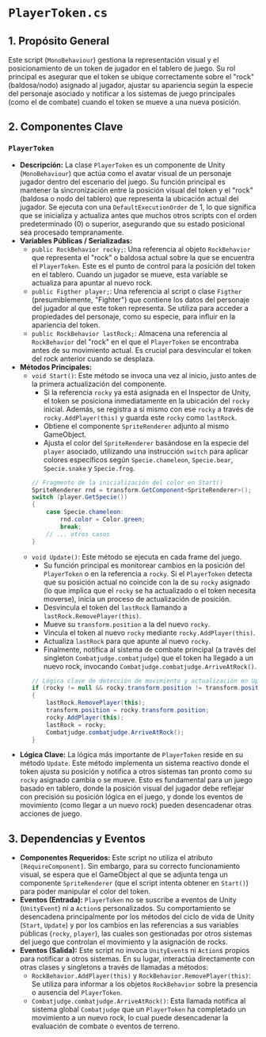 # `PlayerToken.cs`

## 1. Propósito General
Este script (`MonoBehaviour`) gestiona la representación visual y el posicionamiento de un token de jugador en el tablero de juego. Su rol principal es asegurar que el token se ubique correctamente sobre el "rock" (baldosa/nodo) asignado al jugador, ajustar su apariencia según la especie del personaje asociado y notificar a los sistemas de juego principales (como el de combate) cuando el token se mueve a una nueva posición.

## 2. Componentes Clave

### `PlayerToken`
-   **Descripción:** La clase `PlayerToken` es un componente de Unity (`MonoBehaviour`) que actúa como el avatar visual de un personaje jugador dentro del escenario del juego. Su función principal es mantener la sincronización entre la posición visual del token y el "rock" (baldosa o nodo del tablero) que representa la ubicación actual del jugador. Se ejecuta con una `DefaultExecutionOrder` de 1, lo que significa que se inicializa y actualiza antes que muchos otros scripts con el orden predeterminado (0) o superior, asegurando que su estado posicional sea procesado tempranamente.
-   **Variables Públicas / Serializadas:**
    *   `public RockBehavior rocky;`: Una referencia al objeto `RockBehavior` que representa el "rock" o baldosa actual sobre la que se encuentra el `PlayerToken`. Este es el punto de control para la posición del token en el tablero. Cuando un jugador se mueve, esta variable se actualiza para apuntar al nuevo rock.
    *   `public Figther player;`: Una referencia al script o clase `Figther` (presumiblemente, "Fighter") que contiene los datos del personaje del jugador al que este token representa. Se utiliza para acceder a propiedades del personaje, como su especie, para influir en la apariencia del token.
    *   `public RockBehavior lastRock;`: Almacena una referencia al `RockBehavior` del "rock" en el que el `PlayerToken` se encontraba antes de su movimiento actual. Es crucial para desvincular el token del rock anterior cuando se desplaza.
-   **Métodos Principales:**
    *   `void Start()`: Este método se invoca una vez al inicio, justo antes de la primera actualización del componente.
        *   Si la referencia `rocky` ya está asignada en el Inspector de Unity, el token se posiciona inmediatamente en la ubicación del `rocky` inicial. Además, se registra a sí mismo con ese `rocky` a través de `rocky.AddPlayer(this)` y guarda este `rocky` como `lastRock`.
        *   Obtiene el componente `SpriteRenderer` adjunto al mismo GameObject.
        *   Ajusta el color del `SpriteRenderer` basándose en la especie del `player` asociado, utilizando una instrucción `switch` para aplicar colores específicos según `Specie.chameleon`, `Specie.bear`, `Specie.snake` y `Specie.frog`.
        ```csharp
        // Fragmento de la inicialización del color en Start()
        SpriteRenderer rnd = transform.GetComponent<SpriteRenderer>();
        switch (player.GetSpecie())
        {
            case Specie.chameleon:
                rnd.color = Color.green;
                break;
            // ... otros casos
        }
        ```
    *   `void Update()`: Este método se ejecuta en cada frame del juego.
        *   Su función principal es monitorear cambios en la posición del `PlayerToken` o en la referencia a `rocky`. Si el `PlayerToken` detecta que su posición actual no coincide con la de su `rocky` asignado (lo que implica que el `rocky` se ha actualizado o el token necesita moverse), inicia un proceso de actualización de posición.
        *   Desvincula el token del `lastRock` llamando a `lastRock.RemovePlayer(this)`.
        *   Mueve su `transform.position` a la del nuevo `rocky`.
        *   Vincula el token al nuevo `rocky` mediante `rocky.AddPlayer(this)`.
        *   Actualiza `lastRock` para que apunte al nuevo `rocky`.
        *   Finalmente, notifica al sistema de combate principal (a través del singleton `Combatjudge.combatjudge`) que el token ha llegado a un nuevo rock, invocando `Combatjudge.combatjudge.ArriveAtRock()`.
        ```csharp
        // Lógica clave de detección de movimiento y actualización en Update()
        if (rocky != null && rocky.transform.position != transform.position)
        {
            lastRock.RemovePlayer(this);
            transform.position = rocky.transform.position;
            rocky.AddPlayer(this);
            lastRock = rocky;
            Combatjudge.combatjudge.ArriveAtRock();
        }
        ```
-   **Lógica Clave:** La lógica más importante de `PlayerToken` reside en su método `Update`. Este método implementa un sistema reactivo donde el token ajusta su posición y notifica a otros sistemas tan pronto como su `rocky` asignado cambia o se mueve. Esto es fundamental para un juego basado en tablero, donde la posición visual del jugador debe reflejar con precisión su posición lógica en el juego, y donde los eventos de movimiento (como llegar a un nuevo rock) pueden desencadenar otras acciones de juego.

## 3. Dependencias y Eventos
-   **Componentes Requeridos:** Este script no utiliza el atributo `[RequireComponent]`. Sin embargo, para su correcto funcionamiento visual, se espera que el GameObject al que se adjunta tenga un componente `SpriteRenderer` (que el script intenta obtener en `Start()`) para poder manipular el color del token.
-   **Eventos (Entrada):** `PlayerToken` no se suscribe a eventos de Unity (`UnityEvent`) ni a `Action`s personalizados. Su comportamiento se desencadena principalmente por los métodos del ciclo de vida de Unity (`Start`, `Update`) y por los cambios en las referencias a sus variables públicas (`rocky`, `player`), las cuales son gestionadas por otros sistemas del juego que controlan el movimiento y la asignación de rocks.
-   **Eventos (Salida):** Este script no invoca `UnityEvent`s ni `Action`s propios para notificar a otros sistemas. En su lugar, interactúa directamente con otras clases y singletons a través de llamadas a métodos:
    *   `RockBehavior.AddPlayer(this)` y `RockBehavior.RemovePlayer(this)`: Se utiliza para informar a los objetos `RockBehavior` sobre la presencia o ausencia del `PlayerToken`.
    *   `Combatjudge.combatjudge.ArriveAtRock()`: Esta llamada notifica al sistema global `Combatjudge` que un `PlayerToken` ha completado un movimiento a un nuevo rock, lo cual puede desencadenar la evaluación de combate o eventos de terreno.